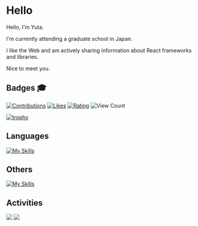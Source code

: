 # Hello

Hello, I'm Yuta. 

I'm currently attending a graduate school in Japan.

I like the Web and am actively sharing information about React frameworks and libraries. 

Nice to meet you.

## Badges 🎓
[![Contributions](https://badgen.org/img/qiita/y_ta/contributions?style=plastic)](https://qiita.com/y_ta)
[![Likes](https://badgen.org/img/zenn/y_ta/likes?style=plastic)](https://zenn.dev/y_ta)
[![Rating](https://badgen.org/img/atcoder/blackowl/rating/algorithm?style=plastic)](https://atcoder.jp/users/blackowl?contestType=algo)
![View Count](https://komarev.com/ghpvc/?username=balckowl&color=green)

[![trophy](https://github-profile-trophy.vercel.app/?username=balckowl&theme=light&column=5)](https://github.com/ryo-ma/github-profile-trophy)


## Languages
[![My Skills](https://go-skill-icons.vercel.app/api/icons?i=javascript,typescript,go,ruby,python,cs&perline=8&theme=light)](https://skillicons.dev)

## Others
[![My Skills](https://go-skill-icons.vercel.app/api/icons?i=nextjs,hono,tailwindcss,authjs,zod,supabase,turso,prisma,drizzle,vercel,netlify&theme=light)](https://skillicons.dev)

## Activities
![](http://github-profile-summary-cards.vercel.app/api/cards/repos-per-language?username=balckowl&bg_color=00000000) ![](http://github-profile-summary-cards.vercel.app/api/cards/most-commit-language?username=balckowl&bg_color=00000000)
